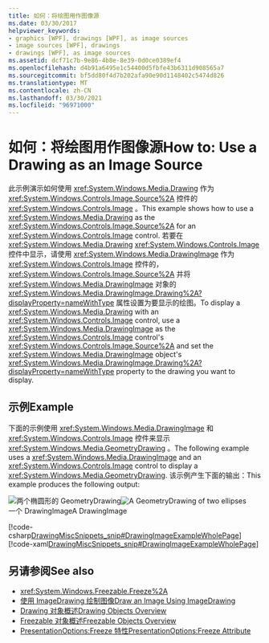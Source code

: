 ```yaml
---
title: 如何：将绘图用作图像源
ms.date: 03/30/2017
helpviewer_keywords:
- graphics [WPF], drawings [WPF], as image sources
- image sources [WPF], drawings
- drawings [WPF], as image sources
ms.assetid: dcf71c7b-9e86-4b8e-8e39-0d0ce0389ef4
ms.openlocfilehash: d4b91a6495e1c54400d5fbfe43b6311d908565a7
ms.sourcegitcommit: bf5dd80f4d7b202afa90e90d1148402c5474d826
ms.translationtype: MT
ms.contentlocale: zh-CN
ms.lasthandoff: 03/30/2021
ms.locfileid: "96971000"
---
```

# <a name="how-to-use-a-drawing-as-an-image-source"></a><span data-ttu-id="a7488-102">如何：将绘图用作图像源</span><span class="sxs-lookup"><span data-stu-id="a7488-102">How to: Use a Drawing as an Image Source</span></span>
<span data-ttu-id="a7488-103">此示例演示如何使用 <xref:System.Windows.Media.Drawing> 作为 <xref:System.Windows.Controls.Image.Source%2A> 控件的 <xref:System.Windows.Controls.Image> 。</span><span class="sxs-lookup"><span data-stu-id="a7488-103">This example shows how to use a <xref:System.Windows.Media.Drawing> as the <xref:System.Windows.Controls.Image.Source%2A> for an <xref:System.Windows.Controls.Image> control.</span></span> <span data-ttu-id="a7488-104">若要在 <xref:System.Windows.Media.Drawing> <xref:System.Windows.Controls.Image> 控件中显示，请使用 <xref:System.Windows.Media.DrawingImage> 作为 <xref:System.Windows.Controls.Image> 控件的， <xref:System.Windows.Controls.Image.Source%2A> 并将 <xref:System.Windows.Media.DrawingImage> 对象的 <xref:System.Windows.Media.DrawingImage.Drawing%2A?displayProperty=nameWithType> 属性设置为要显示的绘图。</span><span class="sxs-lookup"><span data-stu-id="a7488-104">To display a <xref:System.Windows.Media.Drawing> with an <xref:System.Windows.Controls.Image> control, use a <xref:System.Windows.Media.DrawingImage> as the <xref:System.Windows.Controls.Image> control's <xref:System.Windows.Controls.Image.Source%2A> and set the <xref:System.Windows.Media.DrawingImage> object's <xref:System.Windows.Media.DrawingImage.Drawing%2A?displayProperty=nameWithType> property to the drawing you want to display.</span></span>  
  
## <a name="example"></a><span data-ttu-id="a7488-105">示例</span><span class="sxs-lookup"><span data-stu-id="a7488-105">Example</span></span>  
 <span data-ttu-id="a7488-106">下面的示例使用 <xref:System.Windows.Media.DrawingImage> 和 <xref:System.Windows.Controls.Image> 控件来显示 <xref:System.Windows.Media.GeometryDrawing> 。</span><span class="sxs-lookup"><span data-stu-id="a7488-106">The following example uses a <xref:System.Windows.Media.DrawingImage> and an <xref:System.Windows.Controls.Image> control to display a <xref:System.Windows.Media.GeometryDrawing>.</span></span> <span data-ttu-id="a7488-107">该示例产生下面的输出：</span><span class="sxs-lookup"><span data-stu-id="a7488-107">This example produces the following output:</span></span>  
  
 <span data-ttu-id="a7488-108">![两个椭圆形的 GeometryDrawing](./media/graphicsmm-geodraw.jpg "graphicsmm_geodraw")</span><span class="sxs-lookup"><span data-stu-id="a7488-108">![A GeometryDrawing of two ellipses](./media/graphicsmm-geodraw.jpg "graphicsmm_geodraw")</span></span>  
<span data-ttu-id="a7488-109">一个 DrawingImage</span><span class="sxs-lookup"><span data-stu-id="a7488-109">A DrawingImage</span></span>  
  
 [!code-csharp[DrawingMiscSnippets_snip#DrawingImageExampleWholePage](~/samples/snippets/csharp/VS_Snippets_Wpf/DrawingMiscSnippets_snip/CSharp/DrawingImageExample.cs#drawingimageexamplewholepage)]
 [!code-xaml[DrawingMiscSnippets_snip#DrawingImageExampleWholePage](~/samples/snippets/xaml/VS_Snippets_Wpf/DrawingMiscSnippets_snip/XAML/DrawingImageExample.xaml#drawingimageexamplewholepage)]  
  
## <a name="see-also"></a><span data-ttu-id="a7488-110">另请参阅</span><span class="sxs-lookup"><span data-stu-id="a7488-110">See also</span></span>

- <xref:System.Windows.Freezable.Freeze%2A>
- [<span data-ttu-id="a7488-111">使用 ImageDrawing 绘制图像</span><span class="sxs-lookup"><span data-stu-id="a7488-111">Draw an Image Using ImageDrawing</span></span>](how-to-draw-an-image-using-imagedrawing.md)
- [<span data-ttu-id="a7488-112">Drawing 对象概述</span><span class="sxs-lookup"><span data-stu-id="a7488-112">Drawing Objects Overview</span></span>](drawing-objects-overview.md)
- [<span data-ttu-id="a7488-113">Freezable 对象概述</span><span class="sxs-lookup"><span data-stu-id="a7488-113">Freezable Objects Overview</span></span>](../advanced/freezable-objects-overview.md)
- [<span data-ttu-id="a7488-114">PresentationOptions:Freeze 特性</span><span class="sxs-lookup"><span data-stu-id="a7488-114">PresentationOptions:Freeze Attribute</span></span>](../advanced/presentationoptions-freeze-attribute.md)
